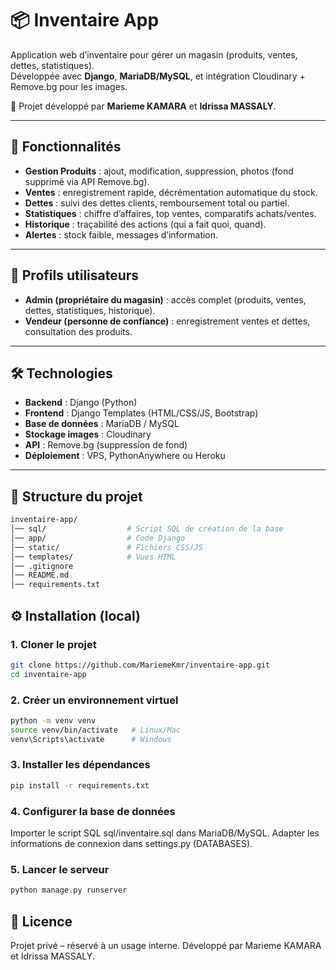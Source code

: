 # 📦 Inventaire App

Application web d’inventaire pour gérer un magasin (produits, ventes, dettes, statistiques).  
Développée avec **Django**, **MariaDB/MySQL**, et intégration Cloudinary + Remove.bg pour les images.  

👥 Projet développé par **Marieme KAMARA** et **Idrissa MASSALY**.

---

## 🚀 Fonctionnalités

- **Gestion Produits** : ajout, modification, suppression, photos (fond supprimé via API Remove.bg).  
- **Ventes** : enregistrement rapide, décrémentation automatique du stock.  
- **Dettes** : suivi des dettes clients, remboursement total ou partiel.  
- **Statistiques** : chiffre d’affaires, top ventes, comparatifs achats/ventes.  
- **Historique** : traçabilité des actions (qui a fait quoi, quand).  
- **Alertes** : stock faible, messages d’information.  

---

## 👥 Profils utilisateurs

- **Admin (propriétaire du magasin)** : accès complet (produits, ventes, dettes, statistiques, historique).  
- **Vendeur (personne de confiance)** : enregistrement ventes et dettes, consultation des produits.  

---

## 🛠️ Technologies

- **Backend** : Django (Python)  
- **Frontend** : Django Templates (HTML/CSS/JS, Bootstrap)  
- **Base de données** : MariaDB / MySQL  
- **Stockage images** : Cloudinary  
- **API** : Remove.bg (suppression de fond)  
- **Déploiement** : VPS, PythonAnywhere ou Heroku  

---

## 📂 Structure du projet

```bash
inventaire-app/
│── sql/                  # Script SQL de création de la base
│── app/                  # Code Django
│── static/               # Fichiers CSS/JS
│── templates/            # Vues HTML
│── .gitignore
│── README.md
│── requirements.txt
```

## ⚙️ Installation (local)

### 1. Cloner le projet
```bash
git clone https://github.com/MariemeKmr/inventaire-app.git
cd inventaire-app
```

### 2. Créer un environnement virtuel
```bash
python -m venv venv
source venv/bin/activate   # Linux/Mac
venv\Scripts\activate      # Windows
```

### 3. Installer les dépendances
```bash
pip install -r requirements.txt
```

### 4. Configurer la base de données
Importer le script SQL sql/inventaire.sql dans MariaDB/MySQL.
Adapter les informations de connexion dans settings.py (DATABASES).

### 5. Lancer le serveur
```bash
python manage.py runserver
```

## 📜 Licence
Projet privé – réservé à un usage interne.
Développé par Marieme KAMARA et Idrissa MASSALY.
